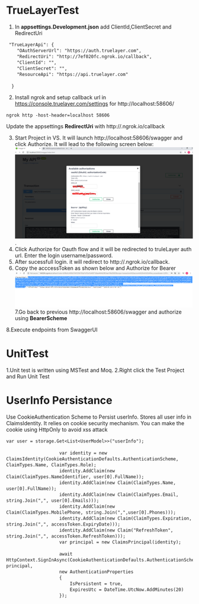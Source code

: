 # TrueLayerTest

1. In  __appsettings.Development.json__  add ClientId,ClientSecret and RedirectUri
```
 "TrueLayerApi": {
    "OAuthServerUrl": "https://auth.truelayer.com",
    "RedirectUri": "http://7ef020fc.ngrok.io/callback",
    "ClientId": "",
    "ClientSecret": "",
    "ResourceApi": "https://api.truelayer.com"

  }
```
2. Install ngrok and  setup callback url in https://console.truelayer.com/settings for 
http://localhost:58606/ 
```
ngrok http -host-header=localhost 58606
```
Update the appsettings __RedirectUri__ with  http://<random>.ngrok.io/callback
 
3. Start Project in VS. It will launch http://localhost:58606/swagger  and click Authorize. It will lead to the following screen below:
![alt text](https://github.com/siddhant-gauchan/TrueLayerTest/blob/master/image/authorize.PNG "Authorize").
4. Click Authorize for Oauth flow and it will be redirected to truleLayer auth url. Enter the login username/password.
5. After sucessfull login. it will redirect to http://<random>.ngrok.io/callback. 
6. Copy the acccessToken as shown below and Authorize for Bearer 
  ![alt text](https://github.com/siddhant-gauchan/TrueLayerTest/blob/master/image/accesstoken.PNG "Access Token")
7.Go back to previous http://localhost:58606/swagger and authorize using __BearerScheme__ 

8.Execute endpoints from SwaggerUI   
  
# UnitTest
1.Unit test is written using MSTest and Moq.
2.Right click the Test Project and Run Unit Test

# UserInfo Persistance
Use CookieAuthentication Scheme to Persist userInfo. Stores all user info in ClaimsIdentity. It relies on cookie security mechanism.
You can make the cookie using HttpOnly to avoid xss attack

```
var user = storage.Get<List<UserModel>>("userInfo");
                    
                    var identity = new ClaimsIdentity(CookieAuthenticationDefaults.AuthenticationScheme, ClaimTypes.Name, ClaimTypes.Role);
                    identity.AddClaim(new Claim(ClaimTypes.NameIdentifier, user[0].FullName));
                    identity.AddClaim(new Claim(ClaimTypes.Name, user[0].FullName));
                    identity.AddClaim(new Claim(ClaimTypes.Email, string.Join(",", user[0].Emails)));
                    identity.AddClaim(new Claim(ClaimTypes.MobilePhone, string.Join(",",user[0].Phones)));
                    identity.AddClaim(new Claim(ClaimTypes.Expiration, string.Join(",", accessToken.ExpiryDate)));
                    identity.AddClaim(new Claim("RefreshToken", string.Join(",", accessToken.RefreshToken)));
                    var principal = new ClaimsPrincipal(identity);

                    await HttpContext.SignInAsync(CookieAuthenticationDefaults.AuthenticationScheme, principal, 
                    new AuthenticationProperties 
                    { 
                        IsPersistent = true, 
                        ExpiresUtc = DateTime.UtcNow.AddMinutes(20) 
                    });
```
